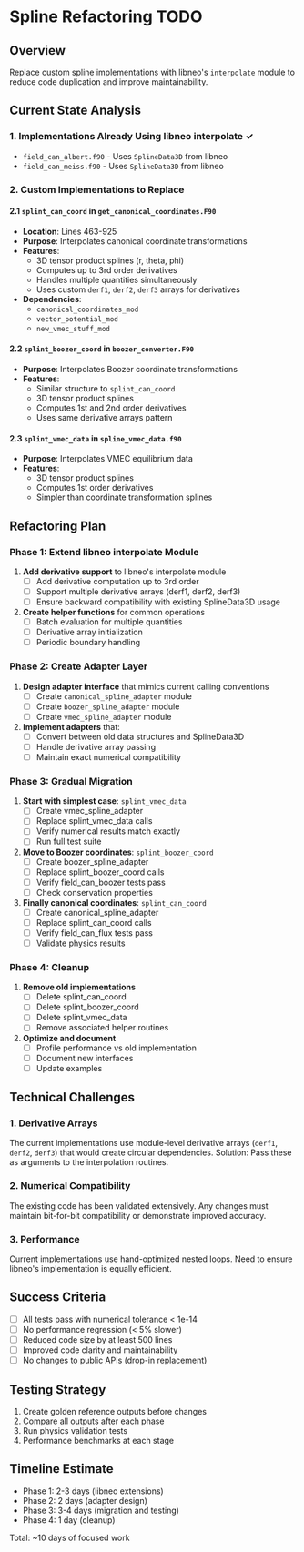 # Spline Refactoring TODO

## Overview
Replace custom spline implementations with libneo's `interpolate` module to reduce code duplication and improve maintainability.

## Current State Analysis

### 1. Implementations Already Using libneo interpolate ✓
- `field_can_albert.f90` - Uses `SplineData3D` from libneo
- `field_can_meiss.f90` - Uses `SplineData3D` from libneo

### 2. Custom Implementations to Replace

#### 2.1 `splint_can_coord` in `get_canonical_coordinates.F90`
- **Location**: Lines 463-925
- **Purpose**: Interpolates canonical coordinate transformations
- **Features**:
  - 3D tensor product splines (r, theta, phi)
  - Computes up to 3rd order derivatives
  - Handles multiple quantities simultaneously
  - Uses custom `derf1`, `derf2`, `derf3` arrays for derivatives
- **Dependencies**: 
  - `canonical_coordinates_mod`
  - `vector_potential_mod`
  - `new_vmec_stuff_mod`

#### 2.2 `splint_boozer_coord` in `boozer_converter.F90`
- **Purpose**: Interpolates Boozer coordinate transformations
- **Features**:
  - Similar structure to `splint_can_coord`
  - 3D tensor product splines
  - Computes 1st and 2nd order derivatives
  - Uses same derivative arrays pattern

#### 2.3 `splint_vmec_data` in `spline_vmec_data.f90`
- **Purpose**: Interpolates VMEC equilibrium data
- **Features**:
  - 3D tensor product splines
  - Computes 1st order derivatives
  - Simpler than coordinate transformation splines

## Refactoring Plan

### Phase 1: Extend libneo interpolate Module
1. **Add derivative support** to libneo's interpolate module
   - [ ] Add derivative computation up to 3rd order
   - [ ] Support multiple derivative arrays (derf1, derf2, derf3)
   - [ ] Ensure backward compatibility with existing SplineData3D usage

2. **Create helper functions** for common operations
   - [ ] Batch evaluation for multiple quantities
   - [ ] Derivative array initialization
   - [ ] Periodic boundary handling

### Phase 2: Create Adapter Layer
1. **Design adapter interface** that mimics current calling conventions
   - [ ] Create `canonical_spline_adapter` module
   - [ ] Create `boozer_spline_adapter` module
   - [ ] Create `vmec_spline_adapter` module

2. **Implement adapters** that:
   - [ ] Convert between old data structures and SplineData3D
   - [ ] Handle derivative array passing
   - [ ] Maintain exact numerical compatibility

### Phase 3: Gradual Migration
1. **Start with simplest case**: `splint_vmec_data`
   - [ ] Create vmec_spline_adapter
   - [ ] Replace splint_vmec_data calls
   - [ ] Verify numerical results match exactly
   - [ ] Run full test suite

2. **Move to Boozer coordinates**: `splint_boozer_coord`
   - [ ] Create boozer_spline_adapter
   - [ ] Replace splint_boozer_coord calls
   - [ ] Verify field_can_boozer tests pass
   - [ ] Check conservation properties

3. **Finally canonical coordinates**: `splint_can_coord`
   - [ ] Create canonical_spline_adapter
   - [ ] Replace splint_can_coord calls
   - [ ] Verify field_can_flux tests pass
   - [ ] Validate physics results

### Phase 4: Cleanup
1. **Remove old implementations**
   - [ ] Delete splint_can_coord
   - [ ] Delete splint_boozer_coord
   - [ ] Delete splint_vmec_data
   - [ ] Remove associated helper routines

2. **Optimize and document**
   - [ ] Profile performance vs old implementation
   - [ ] Document new interfaces
   - [ ] Update examples

## Technical Challenges

### 1. Derivative Arrays
The current implementations use module-level derivative arrays (`derf1`, `derf2`, `derf3`) that would create circular dependencies. Solution: Pass these as arguments to the interpolation routines.

### 2. Numerical Compatibility
The existing code has been validated extensively. Any changes must maintain bit-for-bit compatibility or demonstrate improved accuracy.

### 3. Performance
Current implementations use hand-optimized nested loops. Need to ensure libneo's implementation is equally efficient.

## Success Criteria
- [ ] All tests pass with numerical tolerance < 1e-14
- [ ] No performance regression (< 5% slower)
- [ ] Reduced code size by at least 500 lines
- [ ] Improved code clarity and maintainability
- [ ] No changes to public APIs (drop-in replacement)

## Testing Strategy
1. Create golden reference outputs before changes
2. Compare all outputs after each phase
3. Run physics validation tests
4. Performance benchmarks at each stage

## Timeline Estimate
- Phase 1: 2-3 days (libneo extensions)
- Phase 2: 2 days (adapter design)
- Phase 3: 3-4 days (migration and testing)
- Phase 4: 1 day (cleanup)

Total: ~10 days of focused work